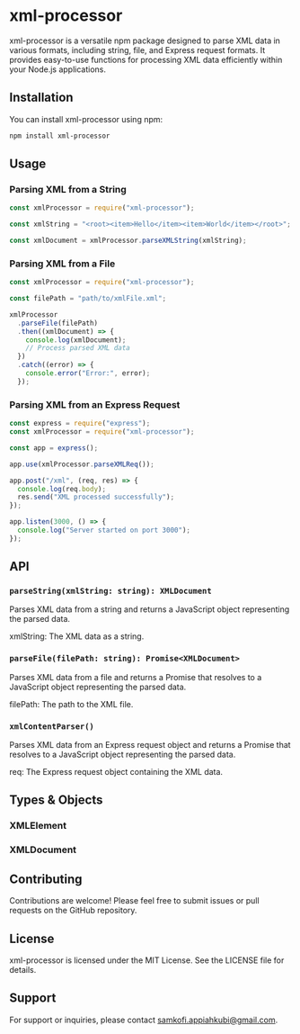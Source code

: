 # xml-processor

xml-processor is a versatile npm package designed to parse XML data in various formats, including string, file, and Express request formats. It provides easy-to-use functions for processing XML data efficiently within your Node.js applications.

## Installation

You can install xml-processor using npm:

```bash
npm install xml-processor
```

## Usage

### Parsing XML from a String

```javascript
const xmlProcessor = require("xml-processor");

const xmlString = "<root><item>Hello</item><item>World</item></root>";

const xmlDocument = xmlProcessor.parseXMLString(xmlString);
```

### Parsing XML from a File

```javascript
const xmlProcessor = require("xml-processor");

const filePath = "path/to/xmlFile.xml";

xmlProcessor
  .parseFile(filePath)
  .then((xmlDocument) => {
    console.log(xmlDocument);
    // Process parsed XML data
  })
  .catch((error) => {
    console.error("Error:", error);
  });
```

### Parsing XML from an Express Request

```javascript
const express = require("express");
const xmlProcessor = require("xml-processor");

const app = express();

app.use(xmlProcessor.parseXMLReq());

app.post("/xml", (req, res) => {
  console.log(req.body);
  res.send("XML processed successfully");
});

app.listen(3000, () => {
  console.log("Server started on port 3000");
});
```

## API

### `parseString(xmlString: string): XMLDocument`

Parses XML data from a string and returns a JavaScript object representing the parsed data.

xmlString: The XML data as a string.

### `parseFile(filePath: string): Promise<XMLDocument>`

Parses XML data from a file and returns a Promise that resolves to a JavaScript object representing the parsed data.

filePath: The path to the XML file.

### `xmlContentParser()`

Parses XML data from an Express request object and returns a Promise that resolves to a JavaScript object representing the parsed data.

req: The Express request object containing the XML data.

## Types & Objects

### XMLElement

### XMLDocument

## Contributing

Contributions are welcome! Please feel free to submit issues or pull requests on the GitHub repository.

## License

xml-processor is licensed under the MIT License. See the LICENSE file for details.

## Support

For support or inquiries, please contact samkofi.appiahkubi@gmail.com.
